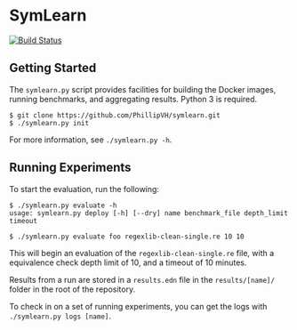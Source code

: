 # SymLearn

[![Build Status](https://travis-ci.com/PhillipVH/symlearn.svg?token=v9TxturJsxPzarfynxN2&branch=master)](https://travis-ci.com/PhillipVH/symlearn)

## Getting Started
The `symlearn.py` script provides facilities for building the Docker images, running benchmarks, and aggregating results.
Python 3 is required.
```
$ git clone https://github.com/PhillipVH/symlearn.git
$ ./symlearn.py init
```

For more information, see `./symlearn.py -h`.
## Running Experiments
To start the evaluation, run the following:
```
$ ./symlearn.py evaluate -h
usage: symlearn.py deploy [-h] [--dry] name benchmark_file depth_limit timeout

$ ./symlearn.py evaluate foo regexlib-clean-single.re 10 10
```
This will begin an evaluation of the `regexlib-clean-single.re` file, with a equivalence check depth limit of 10, and a
timeout of 10 minutes.

Results from a run are stored in a `results.edn` file in the `results/[name]/` folder in the root of the repository.

To check in on a set of running experiments, you can get the logs with `./symlearn.py logs [name]`.